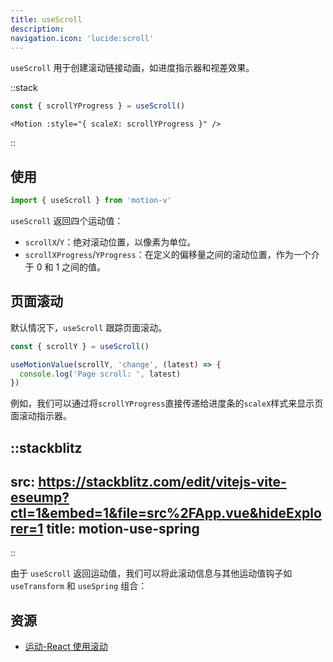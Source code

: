 ```yaml
---
title: useScroll
description:
navigation.icon: 'lucide:scroll'
---
```


`useScroll` 用于创建滚动链接动画，如进度指示器和视差效果。

::stack
  ```ts
  const { scrollYProgress } = useScroll()
  ```

  ```vue
  <Motion :style="{ scaleX: scrollYProgress }" />
  ```
::

## 使用

```ts
import { useScroll } from 'motion-v'
```

`useScroll` 返回四个运动值：

*   `scrollX`/`Y`：绝对滚动位置，以像素为单位。
*   `scrollXProgress`/`YProgress`：在定义的偏移量之间的滚动位置，作为一个介于 0 和 1 之间的值。

## 页面滚动

默认情况下，`useScroll` 跟踪页面滚动。

```ts
const { scrollY } = useScroll()

useMotionValue(scrollY, 'change', (latest) => {
  console.log('Page scroll: ', latest)
})
```

例如，我们可以通过将`scrollYProgress`直接传递给进度条的`scaleX`样式来显示页面滚动指示器。


::stackblitz
---
src: https://stackblitz.com/edit/vitejs-vite-eseump?ctl=1&embed=1&file=src%2FApp.vue&hideExplorer=1
title: motion-use-spring
---
::

由于 `useScroll` 返回运动值，我们可以将此滚动信息与其他运动值钩子如 `useTransform` 和 `useSpring` 组合：

## 资源

-   [运动-React 使用滚动](https://motion.dev/docs/react-use-scroll)